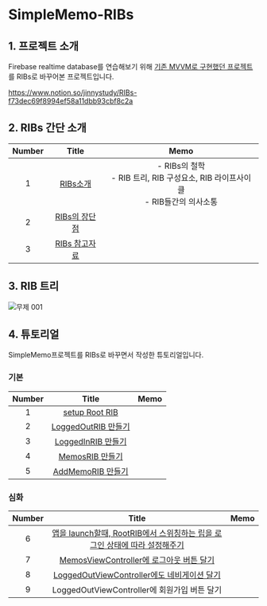 # SimpleMemo-RIBs

## 1. 프로젝트 소개

Firebase realtime database를 연습해보기 위해 [기존 MVVM로 구현했던 프로젝트](https://github.com/eunjin3786/SimpleMemo) 를
RIBs로 바꾸어본 프로젝트입니다. 



https://www.notion.so/jinnystudy/RIBs-f73dec69f8994ef58a11dbb93cbf8c2a  





## 2. RIBs 간단 소개

| Number |                            Title                             |                             Memo                             |
| :----: | :----------------------------------------------------------: | :----------------------------------------------------------: |
|   1    | [RIBs소개](https://github.com/eunjin3786/SwiftUIPractice/blob/master/MD/1.%20기본개념.md) | - RIBs의 철학  <br />- RIB 트리, RIB 구성요소, RIB 라이프사이클<br />- RIB들간의 의사소통 |
|   2    | [RIBs의 장단점](https://github.com/eunjin3786/SwiftUIPractice/blob/master/MD/2.%20Components.md) |                                                              |
|   3    | [RIBs 참고자료](https://github.com/eunjin3786/SwiftUIPractice/blob/master/MD/2.%20Components.md) |                                                              |





## 3. RIB 트리 

![무제 001](https://user-images.githubusercontent.com/9502063/72495313-b0f83700-3869-11ea-9f56-18d7e540fa36.jpeg)



## 4. 튜토리얼

SimpleMemo프로젝트를 RIBs로 바꾸면서 작성한 튜토리얼입니다.

### 기본

| Number |                            Title                             | Memo |
| :----: | :----------------------------------------------------------: | :--: |
|   1    | [setup Root RIB](https://github.com/eunjin3786/SimpleMemo-RIBs/blob/feature/RIBs/MD/Tutorials/1.%20setup%20Root%20RIB.md) |      |
|   2    | [LoggedOutRIB 만들기](https://github.com/eunjin3786/SimpleMemo-RIBs/blob/feature/RIBs/MD/Tutorials/2.%20LoggedOutRIB%20만들기.md) |      |
|   3    | [LoggedInRIB 만들기](https://github.com/eunjin3786/SimpleMemo-RIBs/blob/feature/RIBs/MD/Tutorials/3.%20LoggedInRIB%20만들기.md) |      |
|   4    | [MemosRIB 만들기](https://github.com/eunjin3786/SimpleMemo-RIBs/blob/feature/RIBs/MD/Tutorials/4.%20MemosRIB%20만들기.md) |      |
|   5    | [AddMemoRIB 만들기](https://github.com/eunjin3786/SimpleMemo-RIBs/blob/feature/RIBs/MD/Tutorials/5.%20AddMemoRIB%20만들기.md) |      |



### 심화

| Number |                            Title                             | Memo |
| :----: | :----------------------------------------------------------: | :--: |
|   6    | [앱을 launch할때, RootRIB에서 스위칭하는 립을 로그인 상태에 따라 설정해주기](https://github.com/eunjin3786/SimpleMemo-RIBs/blob/feature/RIBs/MD/Tutorials/6.%20앱을%20launch할때%2C%20RootRIB에서%20스위칭하는%20립을%20로그인%20상태에%20따라%20설정해주기.md) |      |
|   7    | [MemosViewController에 로그아웃 버튼 달기](https://github.com/eunjin3786/SimpleMemo-RIBs/blob/feature/RIBs/MD/Tutorials/7.%20MemosViewController에%20로그아웃%20버튼%20달기.md) |      |
|   8    | [LoggedOutViewController에도 네비게이션 달기](https://github.com/eunjin3786/SimpleMemo-RIBs/blob/feature/RIBs/MD/Tutorials/8.%20LoggedOutViewController에도%20네비게이션%20달기.md) |      |
|   9    | LoggedOutViewController에 회원가입 버튼 달기 |      |

